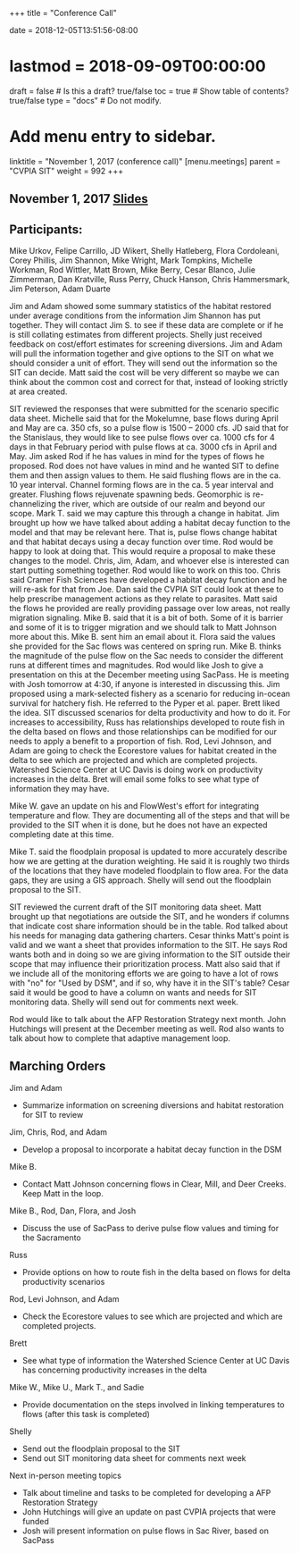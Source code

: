 +++
title = "Conference Call"

date = 2018-12-05T13:51:56-08:00
# lastmod = 2018-09-09T00:00:00

draft = false  # Is this a draft? true/false
toc = true  # Show table of contents? true/false
type = "docs"  # Do not modify.

# Add menu entry to sidebar.
linktitle = "November 1, 2017 (conference call)"
[menu.meetings]
  parent = "CVPIA SIT"
  weight = 992
+++

## November 1, 2017 [Slides](https://s3-us-west-2.amazonaws.com/cvpia-meeting-slides/Nov+1+conference+call.pdf)

## Participants:
Mike Urkov, Felipe Carrillo, JD Wikert, Shelly Hatleberg, Flora Cordoleani, Corey Phillis, Jim Shannon, Mike Wright, Mark Tompkins, Michelle Workman, Rod Wittler, Matt Brown, Mike Berry, Cesar Blanco, Julie Zimmerman, Dan Kratville, Russ Perry, Chuck Hanson, Chris Hammersmark, Jim Peterson, Adam Duarte

Jim and Adam showed some summary statistics of the habitat restored under average conditions from the information Jim Shannon has put together. They will contact Jim S. to see if these data are complete or if he is still collating estimates from different projects. Shelly just received feedback on cost/effort estimates for screening diversions. Jim and Adam will pull the information together and give options to the SIT on what we should consider a unit of effort. They will send out the information so the SIT can decide. Matt said the cost will be very different so maybe we can think about the common cost and correct for that, instead of looking strictly at area created.

SIT reviewed the responses that were submitted for the scenario specific data sheet. Michelle said that for the Mokelumne, base flows during April and May are ca. 350 cfs, so a pulse flow is 1500 – 2000 cfs. JD said that for the Stanislaus, they would like to see pulse flows over ca. 1000 cfs for 4 days in that February period with pulse flows at ca. 3000 cfs in April and May. Jim asked Rod if he has values in mind for the types of flows he proposed. Rod does not have values in mind and he wanted SIT to define them and then assign values to them. He said flushing flows are in the ca. 10 year interval. Channel forming flows are in the ca. 5 year interval and greater. Flushing flows rejuvenate spawning beds. Geomorphic is re-channelizing the river, which are outside of our realm and beyond our scope.  Mark T. said we may capture this through a change in habitat. Jim brought up how we have talked about adding a habitat decay function to the model and that may be relevant here. That is, pulse flows change habitat and that habitat decays using a decay function over time. Rod would be happy to look at doing that. This would require a proposal to make these changes to the model. Chris, Jim, Adam, and whoever else is interested can start putting something together. Rod would like to work on this too. Chris said Cramer Fish Sciences have developed a habitat decay function and he will re-ask for that from Joe. Dan said the CVPIA SIT could look at these to help prescribe management actions as they relate to parasites. Matt said the flows he provided are really providing passage over low areas, not really migration signaling. Mike B. said that it is a bit of both. Some of it is barrier and some of it is to trigger migration and we should talk to Matt Johnson more about this. Mike B. sent him an email about it. Flora said the values she provided for the Sac flows was centered on spring run. Mike B. thinks the magnitude of the pulse flow on the Sac needs to consider the different runs at different times and magnitudes. Rod would like Josh to give a presentation on this at the December meeting using SacPass. He is meeting with Josh tomorrow at 4:30, if anyone is interested in discussing this. Jim proposed using a mark-selected fishery as a scenario for reducing in-ocean survival for hatchery fish. He referred to the Pyper et al. paper. Brett liked the idea. SIT discussed scenarios for delta productivity and how to do it. For increases to accessibility, Russ has relationships developed to route fish in the delta based on flows and those relationships can be modified for our needs to apply a benefit to a proportion of fish. Rod, Levi Johnson, and Adam are going to check the Ecorestore values for habitat created in the delta to see which are projected and which are completed projects. Watershed Science Center at UC Davis is doing work on productivity increases in the delta. Bret will email some folks to see what type of information they may have.

Mike W. gave an update on his and FlowWest&#39;s effort for integrating temperature and flow. They are documenting all of the steps and that will be provided to the SIT when it is done, but he does not have an expected completing date at this time.

Mike T. said the floodplain proposal is updated to more accurately describe how we are getting at the duration weighting. He said it is roughly two thirds of the locations that they have modeled floodplain to flow area. For the data gaps, they are using a GIS approach. Shelly will send out the floodplain proposal to the SIT.

SIT reviewed the current draft of the SIT monitoring data sheet. Matt brought up that negotiations are outside the SIT, and he wonders if columns that indicate cost share information should be in the table. Rod talked about his needs for managing data gathering charters. Cesar thinks Matt&#39;s point is valid and we want a sheet that provides information to the SIT. He says Rod wants both and in doing so we are giving information to the SIT outside their scope that may influence their prioritization process. Matt also said that if we include all of the monitoring efforts we are going to have a lot of rows with &quot;no&quot; for &quot;Used by DSM&quot;, and if so, why have it in the SIT&#39;s table? Cesar said it would be good to have a column on wants and needs for SIT monitoring data. Shelly will send out for comments next week.

Rod would like to talk about the AFP Restoration Strategy next month. John Hutchings will present at the December meeting as well. Rod also wants to talk about how to complete that adaptive management loop.


## Marching Orders

Jim and Adam

- Summarize information on screening diversions and habitat restoration for SIT to review

Jim, Chris, Rod, and Adam

- Develop a proposal to incorporate a habitat decay function in the DSM

Mike B.

- Contact Matt Johnson concerning flows in Clear, Mill, and Deer Creeks. Keep Matt in the loop.

Mike B., Rod, Dan, Flora, and Josh

- Discuss the use of SacPass to derive pulse flow values and timing for the Sacramento

Russ

- Provide options on how to route fish in the delta based on flows for delta productivity scenarios

Rod, Levi Johnson, and Adam

- Check the Ecorestore values to see which are projected and which are completed projects.

Brett

- See what type of information the Watershed Science Center at UC Davis has concerning productivity increases in the delta

Mike W., Mike U., Mark T., and Sadie

- Provide documentation on the steps involved in linking temperatures to flows (after this task is completed)

Shelly

- Send out the floodplain proposal to the SIT
- Send out SIT monitoring data sheet for comments next week

Next in-person meeting topics

- Talk about timeline and tasks to be completed for developing a AFP Restoration Strategy
- John Hutchings will give an update on past CVPIA projects that were funded
- Josh will present information on pulse flows in Sac River, based on SacPass